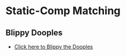 # Static-Comp Matching

## Blippy Dooples
* [Click here to Blippy the Dooples](https://zachjjohns.github.io/static-comp/index.html)